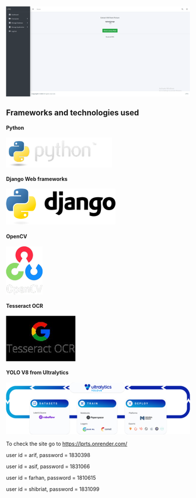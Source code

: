 ![Demo](README_MD/brave_AdPuw7W7F2.gif)

## Frameworks and technologies used
#### Python
![Python](README_MD/python.png)
#### Django Web frameworks
![Django](README_MD/django.png)
#### OpenCV
![Open CV](README_MD/opencv.webp)
#### Tesseract OCR
![Tesseract OCR](README_MD/tesseract_ocr.jpg)


#### YOLO V8 from Ultralytics 
![YOLOv8 from Ultralytics](README_MD/yolov8.png)



To check the site go to https://lprts.onrender.com/

user id = arif, password = 1830398


user id = asif, password = 1831066


user id = farhan, password = 1810615


user id = shibriat, password = 1831099


